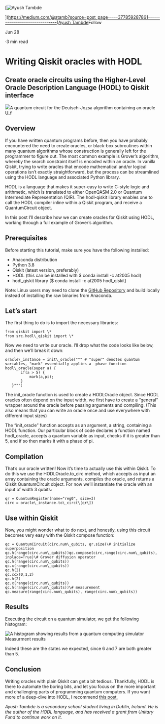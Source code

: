 [![Ayush Tambde](https://miro.medium.com/fit/c/96/96/1*HzoP0H_p6w03dx6YVNfwZQ.jpeg)

](https://medium.com/@atamb?source=post_page-----377859287861--------------------------------)[Ayush Tambde](https://medium.com/@atamb?source=post_page-----377859287861--------------------------------)Follow

Jun 28

·3 min read

Writing Qiskit oracles with HODL
================================

Create oracle circuits using the Higher-Level Oracle Description Language (HODL) to Qiskit interface
----------------------------------------------------------------------------------------------------

![](https://miro.medium.com/max/1400/1*XpKM5eXwBCfTeWM_1ntaIA.png)A quantum circuit for the Deutsch-Jozsa algorithm containing an oracle U\_f

Overview
--------

If you have written quantum programs before, then you have probably encountered the need to create oracles, or black-box subroutines within many quantum algorithms whose construction is generally left for the programmer to figure out. The most common example is Grover’s algorithm, whereby the search constraint itself is encoded within an oracle. In vanilla Qiskit, trying to write oracles that encode mathematical and/or logical operations isn’t exactly straightforward, but the process can be streamlined using the HODL language and associated Python library.

HODL is a language that makes it super-easy to write C-style logic and arithmetic, which is translated to either OpenQASM 2.0 or Quantum Intermediate Representation (QIR). The hodl-qiskit library enables one to call the HODL compiler inline within a Qiskit program, and receive a QuantumCircuit object.

In this post I’ll describe how we can create oracles for Qiskit using HODL, working through a full example of Grover’s algorithm.

Prerequisites
-------------

Before starting this tutorial, make sure you have the following installed:

*   Anaconda distribution
*   Python 3.8
*   Qiskit (latest version, preferably)
*   HODL (this can be installed with $ conda install -c at2005 hodl)
*   hodl\_qiskit library ($ conda install -c at2005 hodl\_qiskit)

Note: Linux users may need to clone the [GitHub Repository](https://github.com/at2005/HODL) and build locally instead of installing the raw binaries from Anaconda.

Let’s start
-----------

The first thing to do is to import the necessary libraries:

```
from qiskit import \*  
from src.hodl\_qiskit import \*
```

Now we need to write our oracle. I’ll drop what the code looks like below, and then we’ll break it down:

```
oracle\_instance = init\_oracle(""" # "super" denotes quantum variables, "mark" essentially applies a  phase function hodl\_oracle(super a) {  
       if(a > 5) {  
           mark(a,pi);  
       }  
   }""")
```

The init\_oracle function is used to create a HODLOracle object. Since HODL oracles often depend on the input width, we first have to create a “general” wrapper around the oracle before passing arguments and compiling. (This also means that you can write an oracle once and use everywhere with different input sizes)

The “init\_oracle” function accepts as an argument, a string, containing a HODL function. Our particular block of code declares a function named hodl\_oracle, accepts a quantum variable as input, checks if it is greater than 5, and if so then marks it with a phase of pi.

Compilation
-----------

That’s our oracle written! Now it’s time to actually use this within Qiskit. To do this we use the HODLOracle.to\_circ method, which accepts as input an array containing the oracle arguments, compiles the oracle, and returns a Qiskit QuantumCircuit object. For now we’ll instantiate the oracle with an input of width 3 qubits:

```
qr = QuantumRegister(name="reg0", size=3)  
circ = oracle\_instance.to\_circ(\[qr\])
```

Use within Qiskit
-----------------

Now, you might wonder what to do next, and honestly, using this circuit becomes very easy with the Qiskit compose function:

```
qc = QuantumCircuit(circ.num\_qubits, qr.size)\# initialize superposition  
qc.h(range(circ.num\_qubits))qc.compose(circ,range(circ.num\_qubits), inplace=True)\# Grover diffusion operator  
qc.h(range(circ.num\_qubits))  
qc.x(range(circ.num\_qubits))  
qc.h(2)  
qc.ccx(0,1,2)  
qc.h(2)  
qc.x(range(circ.num\_qubits))  
qc.h(range(circ.num\_qubits))\# measurement  
qc.measure(range(circ.num\_qubits), range(circ.num\_qubits))
```

Results
-------

Executing the circuit on a quantum simulator, we get the following histogram:

![A histogram showing results from a quantum computing simulator](https://miro.medium.com/max/922/1*_pDRwTYB19xzrKHdbAq-lQ.png)Measurment results

Indeed these are the states we expected, since 6 and 7 are both greater than 5.

Conclusion
----------

Writing oracles with plain Qiskit can get a bit tedious. Thankfully, HODL is there to automate the boring bits, and let you focus on the more important and challenging parts of programming quantum computers. If you want more of a deep-dive into HODL, I recommend [this post.](https://medium.com/@atamb/an-introduction-to-creating-quantum-oracles-with-hodl-df0b4233f862)

_Ayush Tambde is a secondary school student living in Dublin, Ireland. He is the author of the HODL language, and has received a grant from Unitary Fund to continue work on it._
